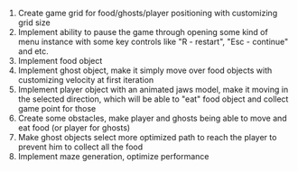 1. Create game grid for food/ghosts/player positioning with customizing grid size
2. Implement ability to pause the game through opening some kind of menu instance with some key controls like "R - restart", "Esc - continue" and etc.
3. Implement food object
4. Implement ghost object, make it simply move over food objects with customizing velocity at first iteration
5. Implement player object with an animated jaws model, make it moving in the selected direction, which will be able to "eat" food object and collect game point for those
6. Create some obstacles, make player and ghosts being able to move and eat food (or player for ghosts)
7. Make ghost objects select more optimized path to reach the player to prevent him to collect all the food
8. Implement maze generation, optimize performance

